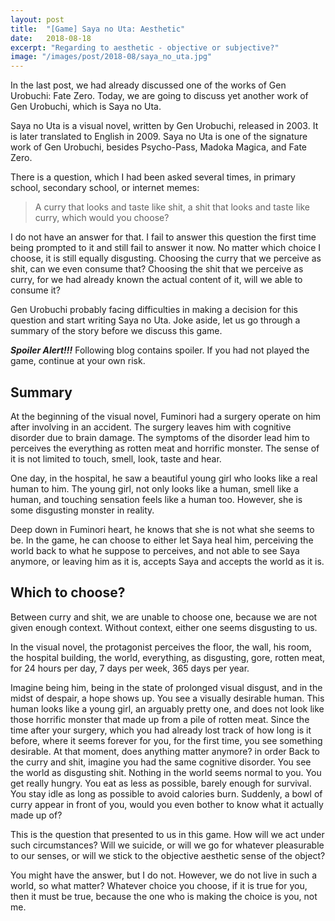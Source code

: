 ```yaml
---
layout: post
title:  "[Game] Saya no Uta: Aesthetic"
date:   2018-08-18
excerpt: "Regarding to aesthetic - objective or subjective?"
image: "/images/post/2018-08/saya_no_uta.jpg"
---
```


In the last post, we had already discussed one of the works of Gen Urobuchi: Fate Zero. Today, we are going to discuss yet another work of Gen Urobuchi, which is Saya no Uta. 

Saya no Uta is a visual novel, written by Gen Urobuchi, released in 2003. It is later translated to English in 2009. Saya no Uta is one of the signature work of Gen Urobuchi, besides Psycho-Pass, Madoka Magica, and Fate Zero. 

There is a question, which I had been asked several times, in primary school, secondary school, or internet memes: 

<blockquote>A curry that looks and taste like shit, a shit that looks and taste like curry, which would you choose?</blockquote>

I do not have an answer for that. I fail to answer this question the first time being prompted to it and still fail to answer it now. No matter which choice I choose, it is still equally disgusting. Choosing the curry that we perceive as shit, can we even consume that? Choosing the shit that we perceive as curry, for we had already known the actual content of it, will we able to consume it?

Gen Urobuchi probably facing difficulties in making a decision for this question and start writing Saya no Uta. Joke aside, let us go through a summary of the story before we discuss this game. 

***Spoiler Alert!!!*** Following blog contains spoiler. If you had not played the game, continue at your own risk. 

## Summary

At the beginning of the visual novel, Fuminori had a surgery operate on him after involving in an accident. The surgery leaves him with cognitive disorder due to brain damage. The symptoms of the disorder lead him to perceives the everything as rotten meat and horrific monster. The sense of it is not limited to touch, smell, look, taste and hear. 

One day, in the hospital, he saw a beautiful young girl who looks like a real human to him. The young girl, not only looks like a human, smell like a human, and touching sensation feels like a human too. However, she is some disgusting monster in reality. 

Deep down in Fuminori heart, he knows that she is not what she seems to be. In the game, he can choose to either let Saya heal him, perceiving the world back to what he suppose to perceives, and not able to see Saya anymore, or leaving him as it is, accepts Saya and accepts the world as it is. 

## Which to choose? 

Between curry and shit, we are unable to choose one, because we are not given enough context. Without context, either one seems disgusting to us. 

In the visual novel, the protagonist perceives the floor, the wall, his room, the hospital building, the world, everything, as disgusting, gore, rotten meat, for 24 hours per day, 7 days per week, 365 days per year. 

Imagine being him, being in the state of prolonged visual disgust, and in the midst of despair, a hope shows up. You see a visually desirable human. This human looks like a young girl, an arguably pretty one, and does not look like those horrific monster that made up from a pile of rotten meat. Since the time after your surgery, which you had already lost track of how long is it before, where it seems forever for you, for the first time, you see something desirable. At that moment, does anything matter anymore? 
in order
Back to the curry and shit, imagine you had the same cognitive disorder. You see the world as disgusting shit. Nothing in the world seems normal to you. You get really hungry. You eat as less as possible, barely enough for survival. You stay idle as long as possible to avoid calories burn. Suddenly, a bowl of curry appear in front of you, would you even bother to know what it actually made up of? 

This is the question that presented to us in this game. How will we act under such circumstances? Will we suicide, or will we go for whatever pleasurable to our senses, or will we stick to the objective aesthetic sense of the object? 

You might have the answer, but I do not. However, we do not live in such a world, so what matter? Whatever choice you choose, if it is true for you, then it must be true, because the one who is making the choice is you, not me. 